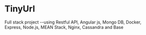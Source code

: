 # TinyUrl
Full stack project --using Restful API, Angular js, Mongo DB, Docker, Express, Node.js, MEAN Stack, Nginx, Cassandra and Base
